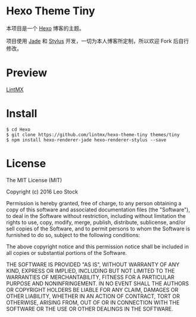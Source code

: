 # Hexo Theme Tiny

本项目是一个 [Hexo](https://hexo.io) 博客的主题。

项目使用 [Jade](http://jade-lang.com) 和 [Stylus](http://stylus-lang.com/) 开发，一切为本人博客所定制，所以欢迎 Fork 后自行修改。

# Preview

[LintMX](https://www.lintmx.com)

# Install

```
$ cd Hexo
$ git clone https://github.com/lintmx/hexo-theme-tiny themes/tiny
$ npm install hexo-renderer-jade hexo-renderer-stylus --save
```

# License

The MIT License (MIT)

Copyright (c) 2016 Leo Stock

Permission is hereby granted, free of charge, to any person obtaining a copy
of this software and associated documentation files (the "Software"), to deal
in the Software without restriction, including without limitation the rights
to use, copy, modify, merge, publish, distribute, sublicense, and/or sell
copies of the Software, and to permit persons to whom the Software is
furnished to do so, subject to the following conditions:

The above copyright notice and this permission notice shall be included in all
copies or substantial portions of the Software.

THE SOFTWARE IS PROVIDED "AS IS", WITHOUT WARRANTY OF ANY KIND, EXPRESS OR
IMPLIED, INCLUDING BUT NOT LIMITED TO THE WARRANTIES OF MERCHANTABILITY,
FITNESS FOR A PARTICULAR PURPOSE AND NONINFRINGEMENT. IN NO EVENT SHALL THE
AUTHORS OR COPYRIGHT HOLDERS BE LIABLE FOR ANY CLAIM, DAMAGES OR OTHER
LIABILITY, WHETHER IN AN ACTION OF CONTRACT, TORT OR OTHERWISE, ARISING FROM,
OUT OF OR IN CONNECTION WITH THE SOFTWARE OR THE USE OR OTHER DEALINGS IN THE
SOFTWARE.
